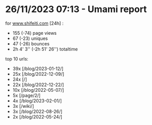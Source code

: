 # 26/11/2023 07:13 - Umami report
for www.shifeiti.com [24h] :

 - 155 (-74) page views
 - 67 (-23) uniques
 - 47 (-26) bounces
 - 2h 4' 3'' (-2h 51' 26'') totaltime


top 10 urls:
 - 39x [/blog/2023-01-12/]
 - 25x [/blog/2022-12-09/]
 - 24x [/]
 - 22x [/blog/2022-12-22/]
 - 10x [/blog/2022-05-07/]
 - 5x [/page/2/]
 - 4x [/blog/2023-02-01/]
 - 3x [/wiki/]
 - 3x [/blog/2022-08-26/]
 - 2x [/blog/2022-05-24/]


